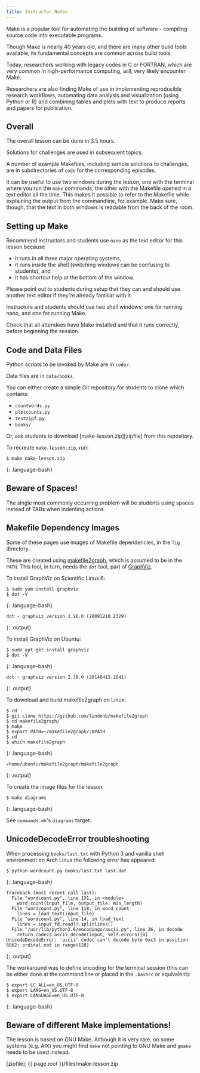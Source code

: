 ```yaml
---
title: Instructor Notes
---
```


Make is a popular tool for automating the building of software -
compiling source code into executable programs.

Though Make is nearly 40 years old, and there are many other build
tools available, its fundamental concepts are common across build
tools.

Today, researchers working with legacy codes in C or FORTRAN, which
are very common in high-performance computing, will, very likely
encounter Make.

Researchers are also finding Make of use in implementing reproducible
research workflows, automating data analysis and visualization (using
Python or R) and combining tables and plots with text to produce
reports and papers for publication.

## Overall

The overall lesson can be done in 3.5 hours.

Solutions for challenges are used in subsequent topics.

A number of example Makefiles, including sample solutions to challenges,
are in subdirectories of `code` for the corresponding episodes.

It can be useful to use two windows during the lesson, one with the terminal
where you run the `make` commands, the other with the Makefile opened in a text
editor all the time. This makes it possible to refer to the Makefile while
explaining the output from the commandline, for example. Make sure, though,
that the text in both windows is readable from the back of the room.

## Setting up Make

Recommend instructors and students use `nano` as the text editor for
this lesson because

* it runs in all three major operating systems,
* it runs inside the shell (switching windows can be confusing to
  students), and
* it has shortcut help at the bottom of the window.

Please point out to students during setup that they can and should use
another text editor if they're already familiar with it.

Instructors and students should use two shell windows: one for running
nano, and one for running Make.

Check that all attendees have Make installed and that it runs
correctly, before beginning the session.

## Code and Data Files

Python scripts to be invoked by Make are in `code/`.

Data files are in `data/books`.

You can either create a simple Git repository for students to clone
which contains:

* `countwords.py`
* `plotcounts.py`
* `testzipf.py`
* `books/`

Or, ask students to download
[make-lesson.zip][zipfile] from this repository.

To recreate `make-lesson.zip`, run:

~~~
$ make make-lesson.zip
~~~
{: .language-bash}

## Beware of Spaces!

The single most commonly occurring problem will be students using
spaces instead of TABs when indenting actions.

## Makefile Dependency Images

Some of these pages use images of Makefile dependencies, in the `fig` directory.

These are created using [makefile2graph][makefile2graph],
which is assumed to be in the `PATH`.
This tool, in turn, needs the `dot` tool, part of [GraphViz][graphviz].

To install GraphViz on Scientific Linux 6:

~~~
$ sudo yum install graphviz
$ dot -V
~~~
{: .language-bash}
~~~
dot - graphviz version 2.26.0 (20091210.2329)
~~~
{: .output}

To install GraphViz on Ubuntu:

~~~
$ sudo apt-get install graphviz
$ dot -V
~~~
{: .language-bash}
~~~
dot - graphviz version 2.38.0 (20140413.2041)
~~~
{: .output}

To download and build makefile2graph on Linux:

~~~
$ cd
$ git clone https://github.com/lindenb/makefile2graph
$ cd makefile2graph/
$ make
$ export PATH=~/makefile2graph/:$PATH
$ cd
$ which makefile2graph
~~~
{: .language-bash}
~~~
/home/ubuntu/makefile2graph/makefile2graph
~~~
{: .output}

To create the image files for the lesson:

~~~
$ make diagrams
~~~
{: .language-bash}

See `commands.mk`'s `diagrams` target.

## UnicodeDecodeError troubleshooting

When processing `books/last.txt` with Python 3 and vanilla shell environment on
Arch Linux the following error has appeared:

~~~
$ python wordcount.py books/last.txt last.dat
~~~
{: .language-bash}
~~~
Traceback (most recent call last):
  File "wordcount.py", line 131, in <module>
    word_count(input_file, output_file, min_length)
  File "wordcount.py", line 118, in word_count
    lines = load_text(input_file)
  File "wordcount.py", line 14, in load_text
    lines = input_fd.read().splitlines()
  File "/usr/lib/python3.6/encodings/ascii.py", line 26, in decode
    return codecs.ascii_decode(input, self.errors)[0]
UnicodeDecodeError: 'ascii' codec can't decode byte 0xc3 in position 6862: ordinal not in range(128)
~~~
{: .output}

The workaround was to define encoding for the terminal session (this can be
either done at the command line or placed in the `.bashrc` or equivalent):

~~~
$ export LC_ALL=en_US.UTF-8
$ export LANG=en_US.UTF-8
$ export LANGUAGE=en_US.UTF-8
~~~
{: .language-bash}

## Beware of different Make implementations!

The lesson is based on GNU Make. Although it is very rare, on some systems
(e.g. AIX) you might find `make` not pointing to GNU Make and `gmake` needs to
be used instead.

[graphviz]: http://www.graphviz.org/
[lesson-example]: https://github.com/carpentries/lesson-example/
[makefile2graph]: https://github.com/lindenb/makefile2graph
[zipfile]: {{ page.root }}/files/make-lesson.zip
